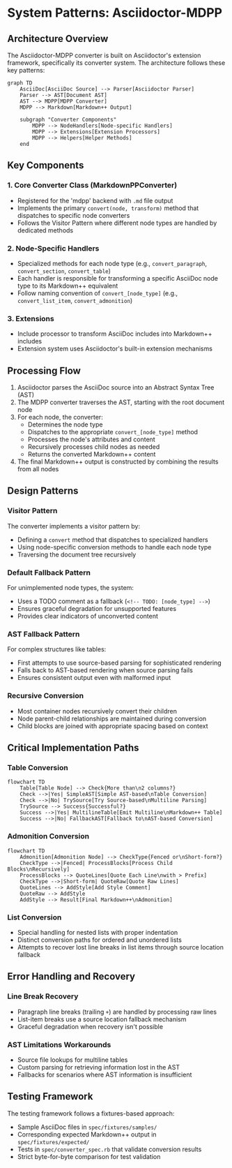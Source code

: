 # System Patterns: Asciidoctor-MDPP

## Architecture Overview

The Asciidoctor-MDPP converter is built on Asciidoctor's extension framework, specifically its converter system. The architecture follows these key patterns:

```mermaid
graph TD
    AsciiDoc[AsciiDoc Source] --> Parser[Asciidoctor Parser]
    Parser --> AST[Document AST]
    AST --> MDPP[MDPP Converter]
    MDPP --> Markdown[Markdown++ Output]
    
    subgraph "Converter Components"
        MDPP --> NodeHandlers[Node-specific Handlers]
        MDPP --> Extensions[Extension Processors]
        MDPP --> Helpers[Helper Methods]
    end
```

## Key Components

### 1. Core Converter Class (MarkdownPPConverter)
- Registered for the 'mdpp' backend with `.md` file output
- Implements the primary `convert(node, transform)` method that dispatches to specific node converters
- Follows the Visitor Pattern where different node types are handled by dedicated methods

### 2. Node-Specific Handlers
- Specialized methods for each node type (e.g., `convert_paragraph`, `convert_section`, `convert_table`)
- Each handler is responsible for transforming a specific AsciiDoc node type to its Markdown++ equivalent
- Follow naming convention of `convert_[node_type]` (e.g., `convert_list_item`, `convert_admonition`)

### 3. Extensions
- Include processor to transform AsciiDoc includes into Markdown++ includes
- Extension system uses Asciidoctor's built-in extension mechanisms

## Processing Flow

1. Asciidoctor parses the AsciiDoc source into an Abstract Syntax Tree (AST)
2. The MDPP converter traverses the AST, starting with the root document node
3. For each node, the converter:
   - Determines the node type
   - Dispatches to the appropriate `convert_[node_type]` method
   - Processes the node's attributes and content
   - Recursively processes child nodes as needed
   - Returns the converted Markdown++ content
4. The final Markdown++ output is constructed by combining the results from all nodes

## Design Patterns

### Visitor Pattern
The converter implements a visitor pattern by:
- Defining a `convert` method that dispatches to specialized handlers
- Using node-specific conversion methods to handle each node type
- Traversing the document tree recursively

### Default Fallback Pattern
For unimplemented node types, the system:
- Uses a TODO comment as a fallback (`<!-- TODO: [node_type] -->`)
- Ensures graceful degradation for unsupported features
- Provides clear indicators of unconverted content

### AST Fallback Pattern
For complex structures like tables:
- First attempts to use source-based parsing for sophisticated rendering
- Falls back to AST-based rendering when source parsing fails
- Ensures consistent output even with malformed input

### Recursive Conversion
- Most container nodes recursively convert their children
- Node parent-child relationships are maintained during conversion
- Child blocks are joined with appropriate spacing based on context

## Critical Implementation Paths

### Table Conversion
```mermaid
flowchart TD
    Table[Table Node] --> Check{More than\n2 columns?}
    Check -->|Yes| SimpleAST[Simple AST-based\nTable Conversion]
    Check -->|No| TrySource[Try Source-based\nMultiline Parsing]
    TrySource --> Success{Successful?}
    Success -->|Yes| MultilineTable[Emit Multiline\nMarkdown++ Table]
    Success -->|No| FallbackAST[Fallback to\nAST-based Conversion]
```

### Admonition Conversion
```mermaid
flowchart TD
    Admonition[Admonition Node] --> CheckType{Fenced or\nShort-form?}
    CheckType -->|Fenced| ProcessBlocks[Process Child Blocks\nRecursively]
    ProcessBlocks --> QuoteLines[Quote Each Line\nwith > Prefix]
    CheckType -->|Short-form| QuoteRaw[Quote Raw Lines]
    QuoteLines --> AddStyle[Add Style Comment]
    QuoteRaw --> AddStyle
    AddStyle --> Result[Final Markdown++\nAdmonition]
```

### List Conversion
- Special handling for nested lists with proper indentation
- Distinct conversion paths for ordered and unordered lists
- Attempts to recover lost line breaks in list items through source location fallback

## Error Handling and Recovery

### Line Break Recovery
- Paragraph line breaks (trailing `+`) are handled by processing raw lines
- List-item breaks use a source location fallback mechanism
- Graceful degradation when recovery isn't possible

### AST Limitations Workarounds
- Source file lookups for multiline tables
- Custom parsing for retrieving information lost in the AST
- Fallbacks for scenarios where AST information is insufficient

## Testing Framework

The testing framework follows a fixtures-based approach:
- Sample AsciiDoc files in `spec/fixtures/samples/`
- Corresponding expected Markdown++ output in `spec/fixtures/expected/`
- Tests in `spec/converter_spec.rb` that validate conversion results
- Strict byte-for-byte comparison for test validation
